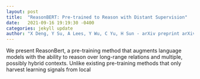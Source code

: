 ```yaml
---
layout: post
title:  "ReasonBERT: Pre-trained to Reason with Distant Supervision"
date:   2021-09-16 19:19:30 -0400
categories: jekyll update
author: "X Deng, Y Su, A Lees, Y Wu, C Yu, H Sun - arXiv preprint arXiv:2109.04912, 2021"
---
```

We present ReasonBert, a pre-training method that augments language models with the ability to reason over long-range relations and multiple, possibly hybrid contexts. Unlike existing pre-training methods that only harvest learning signals from local
